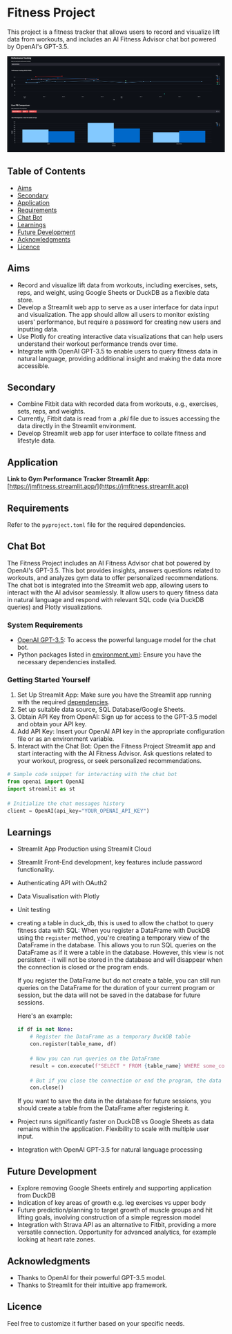 # Fitness Project

This project is a fitness tracker that allows users to record and visualize lift data from workouts, and includes an AI Fitness Advisor chat bot powered by OpenAI's GPT-3.5.

![Application Screenshot](image-3.png)

## Table of Contents

- [Aims](#aims)
- [Secondary](#secondary)
- [Application](#application)
- [Requirements](#requirements)
- [Chat Bot](#chat-bot)
- [Learnings](#learnings)
- [Future Development](#future-development)
- [Acknowledgments](#acknowledgments)
- [Licence](#licence)

## Aims

- Record and visualize lift data from workouts, including exercises, sets, reps, and weight, using Google Sheets or DuckDB as a flexible data store.
- Develop a Streamlit web app to serve as a user interface for data input and visualization. The app should allow all users to monitor existing users' performance, but require a password for creating new users and inputting data.
- Use Plotly for creating interactive data visualizations that can help users understand their workout performance trends over time.
- Integrate with OpenAI GPT-3.5 to enable users to query fitness data in natural language, providing additional insight and making the data more accessible.

## Secondary

- Combine Fitbit data with recorded data from workouts, e.g., exercises, sets, reps, and weights.
- Currently, Fitbit data is read from a _.pkl_ file due to issues accessing the data directly in the Streamlit environment.
- Develop Streamlit web app for user interface to collate fitness and lifestyle data.

## Application 
**Link to Gym Performance Tracker Streamlit App:**
[https://jmfitness.streamlit.app/](https://jmfitness.streamlit.app)

## Requirements

Refer to the `pyproject.toml` file for the required dependencies.

## Chat Bot

The Fitness Project includes an AI Fitness Advisor chat bot powered by OpenAI's GPT-3.5. This bot provides insights, answers questions related to workouts, and analyzes gym data to offer personalized recommendations. The chat bot is integrated into the Streamlit web app, allowing users to interact with the AI advisor seamlessly. It allow users to query fitness data in natural language and respond with relevant SQL code (via DuckDB queries) and Plotly visualizations.

### System Requirements

- [OpenAI GPT-3.5](https://beta.openai.com/signup/): To access the powerful language model for the chat bot.
- Python packages listed in [environment.yml](#environment.yml): Ensure you have the necessary dependencies installed.

### Getting Started Yourself

1. Set Up Streamlit App: Make sure you have the Streamlit app running with the required [dependencies](#requirements).
2. Set up suitable data source, SQL Database/Google Sheets. 
3. Obtain API Key from OpenAI: Sign up for access to the GPT-3.5 model and obtain your API key.
4. Add API Key: Insert your OpenAI API key in the appropriate configuration file or as an environment variable.
5. Interact with the Chat Bot: Open the Fitness Project Streamlit app and start interacting with the AI Fitness Advisor. Ask questions related to your workout, progress, or seek personalized recommendations.

```python
# Sample code snippet for interacting with the chat bot
from openai import OpenAI
import streamlit as st

# Initialize the chat messages history
client = OpenAI(api_key="YOUR_OPENAI_API_KEY")
```

## Learnings

- Streamlit App Production using Streamlit Cloud
- Streamlit Front-End development, key features include password functionality.
- Authenticating API with OAuth2
- Data Visualisation with Plotly
- Unit testing
- creating a table in duck_db, this is used to allow the chatbot to query fitness data with SQL:
    When you register a DataFrame with DuckDB using the `register` method, you're creating a temporary view of the DataFrame in the database. This allows you to run SQL queries on the DataFrame as if it were a table in the database. However, this view is not persistent - it will not be stored in the database and will disappear when the connection is closed or the program ends.

    If you register the DataFrame but do not create a table, you can still run queries on the DataFrame for the duration of your current program or session, but the data will not be saved in the database for future sessions.

    Here's an example:

    ```python
    if df is not None:
        # Register the DataFrame as a temporary DuckDB table
        con.register(table_name, df)

        # Now you can run queries on the DataFrame
        result = con.execute(f"SELECT * FROM {table_name} WHERE some_column = some_value").fetchdf()

        # But if you close the connection or end the program, the data will not be saved in the database
        con.close()
    ```

    If you want to save the data in the database for future sessions, you should create a table from the DataFrame after registering it.

- Project runs significantly faster on DuckDB vs Google Sheets as data remains within the application. Flexibility to scale with multiple user input.
- Integration with OpenAI GPT-3.5 for natural language processing

## Future Development

- Explore removing Google Sheets entirely and supporting application from DuckDB
- Indication of key areas of growth e.g. leg exercises vs upper body
- Future prediction/planning to target growth of muscle groups and hit lifting goals, involving construction of a simple regression model
- Integration with Strava API as an alternative to Fitbit, providing a more versatile connection. Opportunity for advanced analytics, for example looking at heart rate zones.

## Acknowledgments

- Thanks to OpenAI for their powerful GPT-3.5 model.
- Thanks to Streamlit for their intuitive app framework.

## Licence

Feel free to customize it further based on your specific needs.
